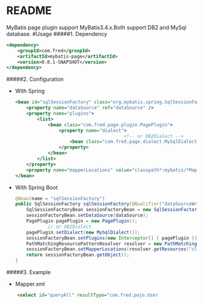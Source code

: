 README
====
MyBatis page plugin support MyBatis3.4.x.Both support DB2 and MySql database.
#Usage
#####1. Dependency  
```Xml
<dependency>
	<groupId>com.fred</groupId>
	<artifactId>mybatis-page</artifactId>
	<version>0.0.1-SNAPSHOT</version>
</dependency>
```

#####2. Configuration  
* With Spring  
    ```Xml
    <bean id="sqlSessionFactory" class="org.mybatis.spring.SqlSessionFactoryBean">  
        <property name="dataSource" ref="dataSource" />  
        <property name="plugins">
    	    <list>
			    <bean class="com.fred.page.plugin.PagePlugin">
				    <property name="dialect">
                                            <!-- or DB2Dialect -->
					    <bean class="com.fred.page.dialect.MySqlDialect" />
			    	</property>
			    </bean>
		    </list>
	    </property>
	    <property name="mapperLocations" value="classpath*:mybatis/*Mapper.xml" />
    </bean>
    ```  
    
* With Spring Boot  
    ```Java
    @Bean(name = "sqlSessionFactory")
    public SqlSessionFactory sqlSessionFactory(@Qualifier("dataSourceWrite") DataSource dataSource) throws Exception {
		SqlSessionFactoryBean sessionFactoryBean = new SqlSessionFactoryBean();
		sessionFactoryBean.setDataSource(dataSource);
		PagePlugin pagePlugin = new PagePlugin();
                // or DB2Dialect
		pagePlugin.setDialect(new MySqlDialect());
		sessionFactoryBean.setPlugins(new Interceptor[] { pagePlugin });
		PathMatchingResourcePatternResolver resolver = new PathMatchingResourcePatternResolver();
		sessionFactoryBean.setMapperLocations(resolver.getResources("classpath*:mybatis/*Mapper.xml"));
		return sessionFactoryBean.getObject();
	}
    ```  
    
#####3. Example  
* Mapper.xml  
```Xml
	<select id="queryAll" resultType="com.fred.pojo.User
